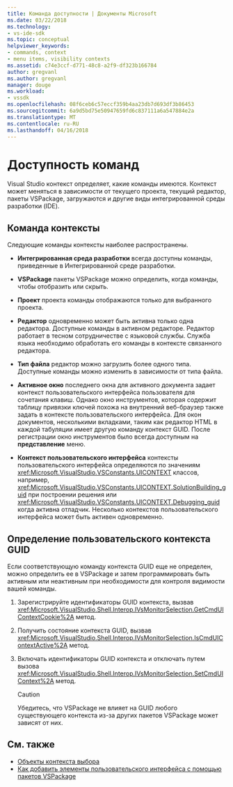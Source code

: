 ```yaml
---
title: Команда доступности | Документы Microsoft
ms.date: 03/22/2018
ms.technology:
- vs-ide-sdk
ms.topic: conceptual
helpviewer_keywords:
- commands, context
- menu items, visibility contexts
ms.assetid: c74e3ccf-d771-48c8-a2f9-df323b166784
author: gregvanl
ms.author: gregvanl
manager: douge
ms.workload:
- vssdk
ms.openlocfilehash: 08f6ceb6c57eccf359b4aa23db7d693df3b86453
ms.sourcegitcommit: 6a9d5bd75e50947659fd6c837111a6a547884e2a
ms.translationtype: MT
ms.contentlocale: ru-RU
ms.lasthandoff: 04/16/2018
---
```

# <a name="command-availability"></a>Доступность команд

Visual Studio контекст определяет, какие команды имеются. Контекст может меняться в зависимости от текущего проекта, текущий редактор, пакеты VSPackage, загружаются и другие виды интегрированной среды разработки (IDE).

## <a name="command-contexts"></a>Команда контексты

Следующие команды контексты наиболее распространены.

-   **Интегрированная среда разработки** всегда доступны команды, приведенные в Интегрированной среде разработки.

-   **VSPackage** пакеты VSPackage можно определить, когда команды, чтобы отобразить или скрыть.

-   **Проект** проекта команды отображаются только для выбранного проекта.

-   **Редактор** одновременно может быть активна только одна редактора. Доступные команды в активном редакторе. Редактор работает в тесном сотрудничестве с языковой службы. Служба языка необходимо обработать его команды в контексте связанного редактора.

-   **Тип файла** редактор можно загрузить более одного типа. Доступные команды можно изменить в зависимости от типа файла.

-   **Активное окно** последнего окна для активного документа задает контекст пользовательского интерфейса пользователя для сочетания клавиш. Однако окно инструментов, которая содержит таблицу привязки ключей похожа на внутренний веб-браузер также задать в контексте пользовательского интерфейса. Для окон документов, несколькими вкладками, таким как редактор HTML в каждой табуляции имеет другую команду контекст GUID. После регистрации окно инструментов было всегда доступным на **представление** меню.

-   **Контекст пользовательского интерфейса** контексты пользовательского интерфейса определяются по значениям <xref:Microsoft.VisualStudio.VSConstants.UICONTEXT> классов, например, <xref:Microsoft.VisualStudio.VSConstants.UICONTEXT.SolutionBuilding_guid> при построении решения или <xref:Microsoft.VisualStudio.VSConstants.UICONTEXT.Debugging_guid> когда активна отладчик. Несколько контекстов пользовательского интерфейса может быть активен одновременно.

## <a name="defining-custom-context-guids"></a>Определение пользовательского контекста GUID

Если соответствующую команду контекста GUID еще не определен, можно определить ее в VSPackage и затем программировать быть активным или неактивным при необходимости для контроля видимости вашей команды.

1.  Зарегистрируйте идентификаторы GUID контекста, вызвав <xref:Microsoft.VisualStudio.Shell.Interop.IVsMonitorSelection.GetCmdUIContextCookie%2A> метод.

2.  Получить состояние контекста GUID, вызвав <xref:Microsoft.VisualStudio.Shell.Interop.IVsMonitorSelection.IsCmdUIContextActive%2A> метод.

3.  Включать идентификаторы GUID контекста и отключать путем вызова <xref:Microsoft.VisualStudio.Shell.Interop.IVsMonitorSelection.SetCmdUIContext%2A> метод.

    > [!CAUTION]
    > Убедитесь, что VSPackage не влияет на GUID любого существующего контекста из-за других пакетов VSPackage может зависят от них.

## <a name="see-also"></a>См. также

- [Объекты контекста выбора](../../extensibility/internals/selection-context-objects.md)
- [Как добавить элементы пользовательского интерфейса с помощью пакетов VSPackage](../../extensibility/internals/how-vspackages-add-user-interface-elements.md)